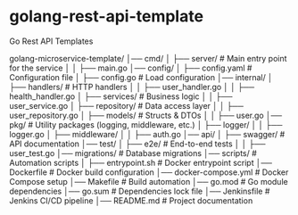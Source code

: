 # golang-rest-api-template
Go Rest API Templates


golang-microservice-template/
│── cmd/
│   ├── server/                # Main entry point for the service
│   │   ├── main.go
│── config/
│   ├── config.yaml            # Configuration file
│   ├── config.go              # Load configuration
│── internal/
│   ├── handlers/              # HTTP handlers
│   │   ├── user_handler.go
│   │   ├── health_handler.go
│   ├── services/              # Business logic
│   │   ├── user_service.go
│   ├── repository/            # Data access layer
│   │   ├── user_repository.go
│   ├── models/                # Structs & DTOs
│   │   ├── user.go
│── pkg/                       # Utility packages (logging, middleware, etc.)
│   ├── logger/
│   │   ├── logger.go
│   ├── middleware/
│   │   ├── auth.go
│── api/
│   ├── swagger/               # API documentation
│── test/
│   ├── e2e/                   # End-to-end tests
│   │   ├── user_test.go
│── migrations/                # Database migrations
│── scripts/                   # Automation scripts
│   ├── entrypoint.sh          # Docker entrypoint script
│── Dockerfile                 # Docker build configuration
│── docker-compose.yml          # Docker Compose setup
│── Makefile                    # Build automation
│── go.mod                      # Go module dependencies
│── go.sum                      # Dependencies lock file
│── Jenkinsfile                 # Jenkins CI/CD pipeline
│── README.md                   # Project documentation
